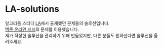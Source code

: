 # LA-solutions
알고리즘 스터디 [LA](http://wiki.zeropage.org/wiki.php/LA)에서 출제했던 문제들의 솔루션입니다.  
[백준 온라인 저지](http://www.acmicpc.net)의 문제를 이용했습니다.  
제가 작성한 솔루션을 관리하기 위해 만들었지만, 다른 분들도 원하신다면 솔루션을 올려주세요.
